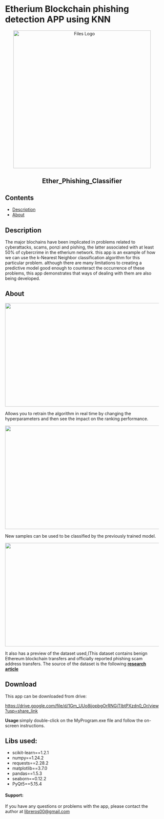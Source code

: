 # Etherium Blockchain phishing detection APP using KNN 

<p align="center">
  <img alt="Files Logo" src="https://user-images.githubusercontent.com/34092193/219829292-d6555e66-b002-45de-ad59-3e14a2016dfe.png" width="450" />
  <h2 align="center">Ether_Phishing_Classifier</h2>
</p>

## Contents
- [Description](#Description)
- [About](#About)

## Description
The major blochains have been implicated in problems related to cyberattacks, scams, ponzi and pishing, the latter associated with at least 50% of cybercrime in the etherium network. this app is an example of how we can use the k-Nearest Neighbor classification algorithm for this particular problem. although there are many limitations to creating a predictive model good enough to counteract the occurrence of these problems, this app demonstrates that ways of dealing with them are also being developed.

## About

<img src="https://user-images.githubusercontent.com/34092193/219829210-641c9419-77fd-41ca-b234-da363bdd40d8.gif" width="600" height="338"/>

Allows you to retrain the algorithm in real time by changing the hyperparameters and then see the impact on the ranking performance.


<img src="https://user-images.githubusercontent.com/34092193/219829211-a05ba0ce-51fe-4afb-9b54-4e2955df92c8.gif" width="600" height="338"/>

New samples can be used to be classified by the previously trained model.


<img src="https://user-images.githubusercontent.com/34092193/219829207-8f49d404-e06d-4deb-ab71-86f7fb9fad90.gif" width="600" height="338"/>

It also has a preview of the dataset used,(This dataset contains benign Ethereum blockchain transfers and officially reported phishing scam address transfers. The source of the dataset is the following [**research article**](https://ieeexplore.ieee.org/document/9943287)

## Download
This app can be downloaded from drive:

https://drive.google.com/file/d/1Gm_UUo8ijopbgOrRNGiTIbtPXzdn0_Or/view?usp=share_link

**Usage**:simply double-click on the MyProgram.exe file and follow the on-screen instructions.


## Libs used:
* scikit-learn==1.2.1
* numpy==1.24.2
* requests==2.28.2
* matplotlib==3.7.0
* pandas==1.5.3 
* seaborn==0.12.2
* PyQt5==5.15.4

#### Support:
If you have any questions or problems with the app, please contact the author at libreros00@gmail.com

